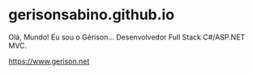 # gerisonsabino.github.io

Olá, Mundo! Eu sou o Gérison... Desenvolvedor Full Stack C#/ASP.NET MVC.

https://www.gerison.net
